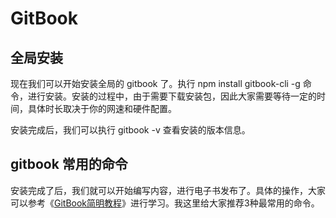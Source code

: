 # GitBook



## 全局安装

现在我们可以开始安装全局的 gitbook 了。执行 npm install gitbook-cli -g 命令，进行安装。安装的过程中，由于需要下载安装包，因此大家需要等待一定的时间，具体时长取决于你的网速和硬件配置。

安装完成后，我们可以执行 gitbook -v 查看安装的版本信息。

## gitbook 常用的命令

安装完成了后，我们就可以开始编写内容，进行电子书发布了。具体的操作，大家可以参考《[GitBook简明教程](http://www.chengweiyang.cn/gitbook/installation/README.html)》进行学习。我这里给大家推荐3种最常用的命令。

